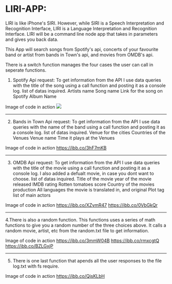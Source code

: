 # LIRI-APP:

LIRI is like iPhone's SIRI. However, while SIRI is a Speech Interpretation and Recognition Interface, LIRI is a Language Interpretation and Recognition Interface. 
LIRI will be a command line node app that takes in parameters and gives you back data.

This App will search songs from Spotify's api, concerts of your favourite band or artist from bands in Town's api, and movies from OMDB's api.

There is a switch function manages the four cases the user can call in seperate functions.

1. Spotify Api request: 
To get information from the API I use data queries with the title of the song using a call function and posting it as a console log.
list of datas inquired.
Artists name
Song name
Link for the song on Spotify
Album Name

Image of code in action
<img src="https://ibb.co/vY5zgrk">

----------------------------------------------------------------------------------------------------------------------------------------------
2. Bands in Town Api request: 
To get information from the API I use data queries with the name of the band using a call function and posting it as a console log.
list of datas inquired.
Venue for the cities
Countries of the Venues
Venue name
Time it plays at the Venues


Image of code in action
https://ibb.co/3hF7mKB


----------------------------------------------------------------------------------------------------------------------------------------------
3. OMDB Api request: 
To get information from the API I use data queries with the title of the movie using a call function and posting it as a console log. I also added a defualt movie, in case you dont want to choose.
list of datas inquired.
Title of the movie
year of the movie released
IMDB rating
Rotten tomatoes score
Country of the movies production
All languages the movie is translated in, and original
Plot tag
list of main actors


Image of code in action
https://ibb.co/XZymR47
https://ibb.co/0VbGkQr



----------------------------------------------------------------------------------------------------------------------------------------------
4.There is also a random function. This functions uses a series of math functions to give you a random number of the three choices above.
It calls a random movie, artist, etc from the random.txt file to get information. 

Image of code in action
https://ibb.co/3mmW04B
https://ibb.co/rmxcgtQ
https://ibb.co/BZLGxjP


----------------------------------------------------------------------------------------------------------------------------------------------

5.  There is one last function that apends all the user responses to the file log.txt with fs require.

Image of code in action
https://ibb.co/QjsKLbH
